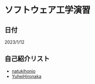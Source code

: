  # ソフトウェア工学演習

## 日付
2023/1/12

## 自己紹介リスト
 - [natukihonjo](https://github.com/natukihonjo/hello-world)
 - [YuheiHironaka](https://github.com/YuheiHironaka/hello-world)


